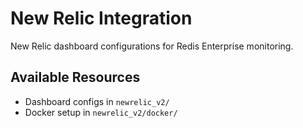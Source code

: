 # New Relic Integration
New Relic dashboard configurations for Redis Enterprise monitoring.

## Available Resources
- Dashboard configs in `newrelic_v2/`
- Docker setup in `newrelic_v2/docker/`
